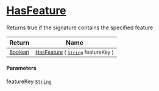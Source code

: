# [HasFeature](./Signature-100663446.md)

Returns true if the signature contains the specified feature

| Return | Name | 
| --- | --- | 
| <sub>[Boolean](https://docs.microsoft.com/en-us/dotnet/api/System.Boolean)</sub>| <sub>[HasFeature](./Signature-100663446.md) ( [`String`](https://docs.microsoft.com/en-us/dotnet/api/System.String) featureKey )</sub>| <br>


#### Parameters
 featureKey  [`String`](https://docs.microsoft.com/en-us/dotnet/api/System.String)